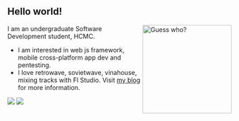 ## Hello world!


<img align="right" width=200px height=200px alt="Guess who?" src="https://pixeldoomers.club/static/media/logo.c6c37d0d.png" />

I am an undergraduate Software Development student, HCMC.

- I am interested in web js framework, mobile cross-platform app dev and pentesting.
- I love retrowave, sovietwave, vinahouse, mixing tracks with Fl Studio.
Visit [my blog](https://huynhkhaphi.blogspot.com) for more information.
 
![](https://raw.githubusercontent.com/jinshinvn/jinshinvn2/4ba9e0a2c1c0cfbe3b12611cff2dab5fce91f796/generated/languages.svg?token=AMBLWI552254BC6LQXJJULLCWRHB6)
![](https://raw.githubusercontent.com/jinshinvn/jinshinvn2/4ba9e0a2c1c0cfbe3b12611cff2dab5fce91f796/generated/overview.svg?token=AMBLWIY267SMFKPAMCACK43CWRHI2)
